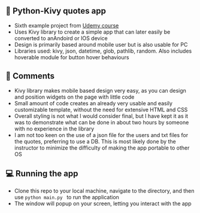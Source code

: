 ## 🐍 Python-Kivy quotes app

- Sixth example project from [Udemy course](https://www.udemy.com/course/the-python-mega-course/)
- Uses Kivy library to create a simple app that can later easily be converted to anAndoird or IOS device
- Design is primarily based around mobile user but is also usable for PC
- Libraries used: kivy, json, datetime, glob, pathlib, random. Also includes hoverable module for button hover behaviours


## 📓 Comments

- Kivy library makes mobile based design very easy, as you can design and position widgets on the page with little code
- Small amount of code creates an already very usable and easily customizable template, without the need for extensive HTML and CSS
- Overall styling is not what I would consider final, but I have kept it as it was to demonstrate what can be done in about two hours by someone with no experience in the library
- I am not too keen on the use of a json file for the users and txt files for the quotes, preferring to use a DB. This is most likely done by the instructor to minimize the difficulty of making the app portable to other OS


## 💻 Running the app

- Clone this repo to your local machine, navigate to the directory, and then use ``` python main.py  ``` to run the application
- The window will popup on your screen, letting you interact with the app


